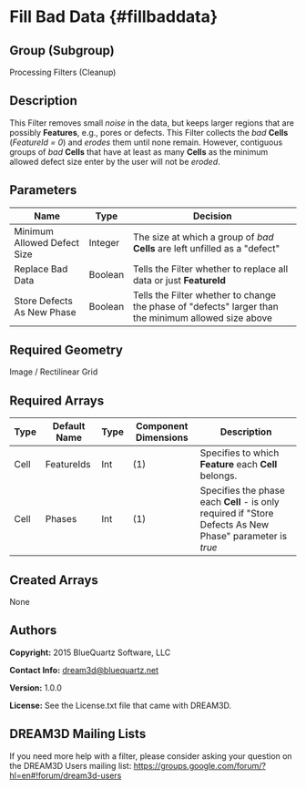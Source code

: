 Fill Bad Data {#fillbaddata}
=============

## Group (Subgroup) ##
Processing Filters (Cleanup)

## Description ##
This Filter removes small *noise* in the data, but keeps larger regions that are possibly **Features**, e.g., pores or defects.
This Filter collects the *bad* **Cells** (*FeatureId = 0*) and _erodes_ them until none remain. However, contiguous groups of *bad* **Cells** that have at least as many **Cells** as the minimum allowed defect size enter by the user will not be _eroded_.

## Parameters ##
| Name | Type | Decision |
|------|------|------|
| Minimum Allowed Defect Size | Integer | The size at which a group of *bad* **Cells** are left unfilled as a "defect" |
| Replace Bad Data | Boolean | Tells the Filter whether to replace all data or just **FeatureId** |
| Store Defects As New Phase | Boolean | Tells the Filter whether to change the phase of "defects" larger than the minimum allowed size above |

## Required Geometry ##
Image / Rectilinear Grid

## Required Arrays ##
| Type | Default Name | Type | Component Dimensions | Description |
|------|--------------|-------------|---------|-----|
| Cell | FeatureIds | Int | (1) | Specifies to which **Feature** each **Cell** belongs. |
| Cell | Phases | Int | (1) | Specifies the phase each **Cell** - is only required if "Store Defects As New Phase" parameter is *true* |

## Created Arrays ##
None

## Authors ##
**Copyright:** 2015 BlueQuartz Software, LLC

**Contact Info:** dream3d@bluequartz.net

**Version:** 1.0.0

**License:**  See the License.txt file that came with DREAM3D.




## DREAM3D Mailing Lists ##

If you need more help with a filter, please consider asking your question on the DREAM3D Users mailing list:
https://groups.google.com/forum/?hl=en#!forum/dream3d-users



